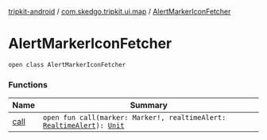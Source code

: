 [tripkit-android](../../index.md) / [com.skedgo.tripkit.ui.map](../index.md) / [AlertMarkerIconFetcher](./index.md)

# AlertMarkerIconFetcher

`open class AlertMarkerIconFetcher`

### Functions

| Name | Summary |
|---|---|
| [call](call.md) | `open fun call(marker: Marker!, realtimeAlert: `[`RealtimeAlert`](../../com.skedgo.android.common.model/-realtime-alert/index.md)`): `[`Unit`](https://kotlinlang.org/api/latest/jvm/stdlib/kotlin/-unit/index.html) |
